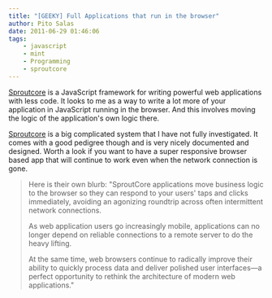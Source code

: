 ```yaml
---
title: "[GEEKY] Full Applications that run in the browser"
author: Pito Salas
date: 2011-06-29 01:46:06
tags:
    - javascript
    - mint
    - Programming
    - sproutcore
---
```



[Sproutcore](<http://www.sproutcore.com/about/>) is a JavaScript framework for
writing powerful web applications with less code. It looks to me as a way to
write a lot more of your application in JavaScript running in the browser. And
this involves moving the logic of the application's own logic there.

[Sproutcore](<http://www.sproutcore.com/about/>) is a big complicated system
that I have not fully investigated. It comes with a good pedigree though and
is very nicely documented and designed. Worth a look if you want to have a
super responsive browser based app that will continue to work even when the
network connection is gone.

> Here is their own blurb: "SproutCore applications move business logic to the
> browser so they can respond to your users' taps and clicks immediately,
> avoiding an agonizing roundtrip across often intermittent network
> connections.
>
> As web application users go increasingly mobile, applications can no longer
> depend on reliable connections to a remote server to do the heavy lifting.
>
> At the same time, web browsers continue to radically improve their ability
> to quickly process data and deliver polished user interfaces—a perfect
> opportunity to rethink the architecture of modern web applications."


